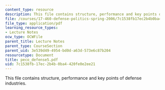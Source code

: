 ```yaml
---
content_type: resource
description: This file contains structure, performance and key points of defense industries.
file: /courses/17-460-defense-politics-spring-2006/7c1538fb17ec2b4b0ba4420fe0e2ee21_peco_defense5.pdf
file_type: application/pdf
learning_resource_types:
- Lecture Notes
ocw_type: OCWFile
parent_title: Lecture Notes
parent_type: CourseSection
parent_uid: 3e539d49-4954-bd0d-a63d-573e6c87b204
resourcetype: Document
title: peco_defense5.pdf
uid: 7c1538fb-17ec-2b4b-0ba4-420fe0e2ee21
---
```

This file contains structure, performance and key points of defense industries.

